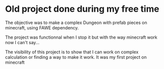 # Old project done during my free time

The objective was to make a complex Dungeon with prefab pieces on minecraft, using FAWE dependency.

The project was functionnal when I stop it but with the way minecraft work now I can't say...

The visibility of this project is to show that I can work on complex calculation or finding a way to make it work.
It was my first project on minecraft

